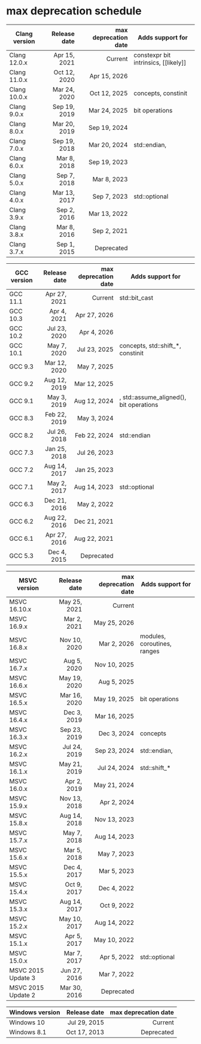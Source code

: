 # max deprecation schedule

|Clang version|Release date|max deprecation date|Adds support for                    |
|-------------|-----------:|-------------------:|------------------------------------|
|Clang 12.0.x |Apr 15, 2021|             Current|constexpr bit intrinsics, [[likely]]|
|Clang 11.0.x |Oct 12, 2020|        Apr 15, 2026|                                    |
|Clang 10.0.x |Mar 24, 2020|        Oct 12, 2025|concepts, constinit                 |
|Clang 9.0.x  |Sep 19, 2019|        Mar 24, 2025|bit operations                      |
|Clang 8.0.x  |Mar 20, 2019|        Sep 19, 2024|                                    |
|Clang 7.0.x  |Sep 19, 2018|        Mar 20, 2024|std::endian, <version>              |
|Clang 6.0.x  |Mar  8, 2018|        Sep 19, 2023|                                    |
|Clang 5.0.x  |Sep  7, 2018|        Mar  8, 2023|                                    |
|Clang 4.0.x  |Mar 13, 2017|        Sep  7, 2023|std::optional                       |
|Clang 3.9.x  |Sep  2, 2016|        Mar 13, 2022|                                    |
|Clang 3.8.x  |Mar  8, 2016|        Sep  2, 2021|                                    |
|Clang 3.7.x  |Sep  1, 2015|          Deprecated|                                    |

|GCC version|Release date|max deprecation date|Adds support for                                |
|-----------|-----------:|-------------------:|------------------------------------------------|
|GCC 11.1   |Apr 27, 2021|             Current|std::bit_cast                                   |
|GCC 10.3   |Apr  4, 2021|        Apr 27, 2026|                                                |
|GCC 10.2   |Jul 23, 2020|        Apr  4, 2026|                                                |
|GCC 10.1   |May  7, 2020|        Jul 23, 2025|concepts, std::shift_*, constinit               |
|GCC 9.3    |Mar 12, 2020|        May  7, 2025|                                                |
|GCC 9.2    |Aug 12, 2019|        Mar 12, 2025|                                                |
|GCC 9.1    |May  3, 2019|        Aug 12, 2024|<version>, std::assume_aligned(), bit operations|
|GCC 8.3    |Feb 22, 2019|        May  3, 2024|                                                |
|GCC 8.2    |Jul 26, 2018|        Feb 22, 2024|std::endian                                     |
|GCC 7.3    |Jan 25, 2018|        Jul 26, 2023|                                                |
|GCC 7.2    |Aug 14, 2017|        Jan 25, 2023|                                                |
|GCC 7.1    |May  2, 2017|        Aug 14, 2023|std::optional                                   |
|GCC 6.3    |Dec 21, 2016|        May  2, 2022|                                                |
|GCC 6.2    |Aug 22, 2016|        Dec 21, 2021|                                                |
|GCC 6.1    |Apr 27, 2016|        Aug 22, 2021|                                                |
|GCC 5.3    |Dec  4, 2015|          Deprecated|                                                |

|MSVC version      |Release date|max deprecation date|Adds support for           |
|------------------|-----------:|-------------------:|---------------------------|
|MSVC 16.10.x      |May 25, 2021|             Current|                           |
|MSVC 16.9.x       |Mar  2, 2021|        May 25, 2026|                           |
|MSVC 16.8.x       |Nov 10, 2020|        Mar  2, 2026|modules, coroutines, ranges|
|MSVC 16.7.x       |Aug  5, 2020|        Nov 10, 2025|                           |
|MSVC 16.6.x       |May 19, 2020|        Aug  5, 2025|                           |
|MSVC 16.5.x       |Mar 16, 2020|        May 19, 2025|bit operations             |
|MSVC 16.4.x       |Dec  3, 2019|        Mar 16, 2025|                           |
|MSVC 16.3.x       |Sep 23, 2019|        Dec  3, 2024|concepts                   |
|MSVC 16.2.x       |Jul 24, 2019|        Sep 23, 2024|std::endian, <version>     |
|MSVC 16.1.x       |May 21, 2019|        Jul 24, 2024|std::shift_*               |
|MSVC 16.0.x       |Apr  2, 2019|        May 21, 2024|                           |
|MSVC 15.9.x       |Nov 13, 2018|        Apr  2, 2024|                           |
|MSVC 15.8.x       |Aug 14, 2018|        Nov 13, 2023|                           |
|MSVC 15.7.x       |May  7, 2018|        Aug 14, 2023|                           |
|MSVC 15.6.x       |Mar  5, 2018|        May  7, 2023|                           |
|MSVC 15.5.x       |Dec  4, 2017|        Mar  5, 2023|                           |
|MSVC 15.4.x       |Oct  9, 2017|        Dec  4, 2022|                           |
|MSVC 15.3.x       |Aug 14, 2017|        Oct  9, 2022|                           |
|MSVC 15.2.x       |May 10, 2017|        Aug 14, 2022|                           |
|MSVC 15.1.x       |Apr  5, 2017|        May 10, 2022|                           |
|MSVC 15.0.x       |Mar  7, 2017|        Apr  5, 2022|std::optional              |
|MSVC 2015 Update 3|Jun 27, 2016|        Mar  7, 2022|                           |
|MSVC 2015 Update 2|Mar 30, 2016|          Deprecated|                           |

|Windows version|Release date|max deprecation date|
|---------------|-----------:|-------------------:|
|Windows 10     |Jul 29, 2015|             Current|
|Windows 8.1    |Oct 17, 2013|          Deprecated|
